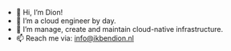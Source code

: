 - 👋 Hi, I’m Dion!
- 👀 I’m a cloud engineer by day.
- 🌱 I’m manage, create and maintain cloud-native infrastructure.
- 📫 Reach me via: info@ikbendion.nl

<!---
ikbendion/ikbendion is a ✨ special ✨ repository because its `README.md` (this file) appears on your GitHub profile.
You can click the Preview link to take a look at your changes.
--->

